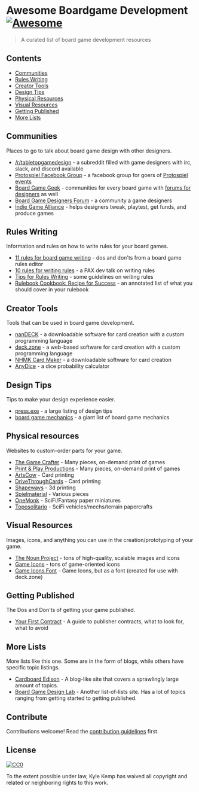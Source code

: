 # Awesome Boardgame Development [![Awesome](https://cdn.rawgit.com/sindresorhus/awesome/d7305f38d29fed78fa85652e3a63e154dd8e8829/media/badge.svg)](https://github.com/sindresorhus/awesome)

> A curated list of board game development resources


## Contents

- [Communities](#communities)
- [Rules Writing](#rules-writing)
- [Creator Tools](#creator-tools)
- [Design Tips](#design-tips)
- [Physical Resources](#physical-resources)
- [Visual Resources](#visual-resources)
- [Getting Published](#getting-published)
- [More Lists](#more-lists)

## Communities

Places to go to talk about board game design with other designers.

- [/r/tabletopgamedesign](https://www.reddit.com/r/tabletopgamedesign/) - a subreddit filled with game designers with irc, slack, and discord available
- [Protospiel Facebook Group](https://www.facebook.com/groups/2261144717) - a facebook group for goers of [Protospiel events](http://protospiel.events)
- [Board Game Geek](https://boardgamegeek.com/) - communities for every board game with [forums for designers](http://boardgamegeek.com/forum/974616/boardgamegeek/board-game-design) as well
- [Board Game Designers Forum](http://www.bgdf.com/) - a community a game designers
- [Indie Game Alliance](http://www.indiegamealliance.com/) - helps designers tweak, playtest, get funds, and produce games

## Rules Writing

Information and rules on how to write rules for your board games.

- [11 rules for board game writing](https://web.archive.org/web/20190910193411/http://ryanmacklin.com/2015/02/11-rules-board-game-writing/) - dos and don'ts from a board game rules editor
- [10 rules for writing rules](https://www.youtube.com/watch?v=SshUdUEtIw8) - a PAX dev talk on writing rules
- [Tips for Rules Writing](http://sedjtroll.blogspot.com/2015/03/tips-for-rules-writing.html) - some guidelines on writing rules
- [Rulebook Cookbook: Recipe for Success](http://www.theindiegamereport.com/rulebook-cookbook-recipe-for-success/) - an annotated list of what you should cover in your rulebook

## Creator Tools

Tools that can be used in board game development.

- [nanDECK](http://www.nand.it/nandeck/) - a downloadable software for card creation with a custom programming language 
- [deck.zone](https://deck.zone) - a web-based software for card creation with a custom programming language
- [NHMK Card Maker](https://www.nhmk.com/tools.php) - a downloadable software for card creation
- [AnyDice](http://anydice.com/) - a dice probability calculator

## Design Tips

Tips to make your design experience easier.

- [press.exe](http://press.invincible.ink/category/meta/) - a large listing of design tips
- [board game mechanics](https://boardgamegeek.com/browse/boardgamemechanic) - a giant list of board game mechanics

## Physical resources

Websites to custom-order parts for your game.

- [The Game Crafter](https://www.thegamecrafter.com/) - Many pieces, on-demand print of games
- [Print & Play Productions](http://printplaygames.com/) - Many pieces, on-demand print of games
- [ArtsCow](http://www.artscow.com/) - Card printing
- [DriveThroughCards](http://www.drivethrucards.com/join.php) - Card printing
- [Shapeways](http://www.shapeways.com/marketplace/games/board-games/) - 3d printing
- [Spielmaterial](https://www.spielematerial.de/en/?___from_store=de) - Various pieces
- [OneMonk](http://onemonk.com/) - SciFi/Fantasy paper miniatures
- [Toposolitario](http://www.toposolitario.com/workshop/index.html) - SciFi vehicles/mechs/terrain papercrafts

## Visual Resources

Images, icons, and anything you can use in the creation/prototyping of your game.

- [The Noun Project](https://thenounproject.com/) - tons of high-quality, scalable images and icons
- [Game Icons](http://game-icons.net/) - tons of game-oriented icons
- [Game Icons Font](http://seiyria.com/gameicons-font/) - Game Icons, but as a font (created for use with deck.zone)

## Getting Published

The Dos and Don'ts of getting your game published.

- [Your First Contract](http://www.jamesmathe.com/alien-first-contract/) - A guide to publisher contracts, what to look for, what to avoid

## More Lists

More lists like this one. Some are in the form of blogs, while others have specific topic listings.

- [Cardboard Edison](http://cardboardedison.com/) - A blog-like site that covers a sprawlingly large amount of topics.
- [Board Game Design Lab](http://www.boardgamedesignlab.com/specific-topics/) - Another list-of-lists site. Has a lot of topics ranging from getting started to getting published.

## Contribute

Contributions welcome! Read the [contribution guidelines](contributing.md) first.


## License

[![CC0](http://mirrors.creativecommons.org/presskit/buttons/88x31/svg/cc-zero.svg)](http://creativecommons.org/publicdomain/zero/1.0)

To the extent possible under law, Kyle Kemp has waived all copyright and
related or neighboring rights to this work.
